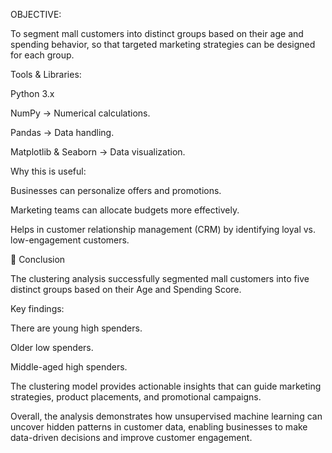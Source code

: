 OBJECTIVE:

To segment mall customers into distinct groups based on their age and spending behavior, so that targeted marketing strategies can be designed for each group.

 Tools & Libraries:
 
Python 3.x

NumPy → Numerical calculations.

Pandas → Data handling.

Matplotlib & Seaborn → Data visualization.

Why this is useful:

Businesses can personalize offers and promotions.

Marketing teams can allocate budgets more effectively.

Helps in customer relationship management (CRM) by identifying loyal vs. low-engagement customers.

📝 Conclusion

The clustering analysis successfully segmented mall customers into five distinct groups based on their Age and Spending Score.

Key findings:

There are young high spenders.

Older low spenders.

Middle-aged high spenders.

The clustering model provides actionable insights that can guide marketing strategies, product placements, and promotional campaigns.

Overall, the analysis demonstrates how unsupervised machine learning can uncover hidden patterns in customer data, enabling businesses to make data-driven decisions and improve customer engagement.

